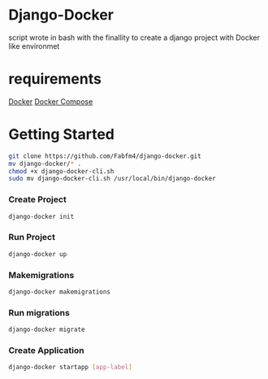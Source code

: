 # Django-Docker

script wrote in bash with the finallity to create a django project with Docker like environmet

# requirements

[Docker](https://docs.docker.com/engine/installation/)
[Docker Compose](https://docs.docker.com/compose/install/)

# Getting Started

```bash
git clone https://github.com/Fabfm4/django-docker.git
mv django-docker/* .
chmod +x django-docker-cli.sh
sudo mv django-docker-cli.sh /usr/local/bin/django-docker
```

### Create Project
```bash
django-docker init
```

### Run Project
```bash
django-docker up
```

### Makemigrations
```bash
django-docker makemigrations
```

### Run migrations
```bash
django-docker migrate
```

### Create Application
```bash
django-docker startapp [app-label]
```
